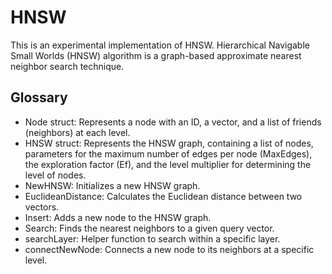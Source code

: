 # HNSW

This is an experimental implementation of HNSW. Hierarchical Navigable Small Worlds (HNSW) algorithm is a graph-based approximate nearest neighbor search technique.

## Glossary

- Node struct: Represents a node with an ID, a vector, and a list of friends (neighbors) at each level.
- HNSW struct: Represents the HNSW graph, containing a list of nodes, parameters for the maximum number of edges per node (MaxEdges), the exploration factor (Ef), and the level multiplier for determining the level of nodes.
- NewHNSW: Initializes a new HNSW graph.
- EuclideanDistance: Calculates the Euclidean distance between two vectors.
- Insert: Adds a new node to the HNSW graph.
- Search: Finds the nearest neighbors to a given query vector.
- searchLayer: Helper function to search within a specific layer.
- connectNewNode: Connects a new node to its neighbors at a specific level.
